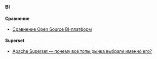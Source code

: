 ### BI

#### Сравнение
- [Сравнение Open Source BI-платформ](https://habr.com/ru/companies/axenix/articles/775194/)
#### Superset
- [Apache Superset — почему все топы рынка выбрали именно его?](https://habr.com/ru/articles/939876/)
